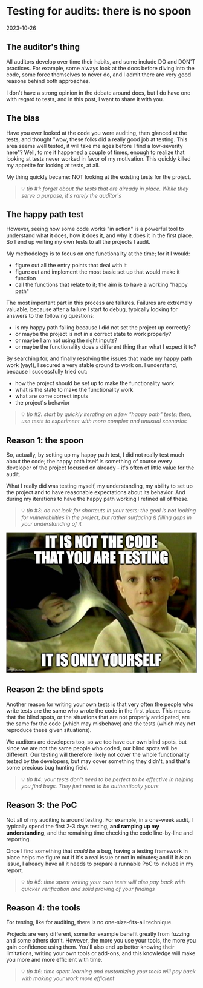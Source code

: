 # Testing for audits: there is no spoon

2023-10-26

## The auditor's thing
All auditors develop over time their habits, and some include DO and DON'T practices. For example, some always look at the docs before diving into the code, some force themselves to never do, and I admit there are very good reasons behind both approaches.

I don't have a strong opinion in the debate around docs, but I do have one with regard to tests, and in this post, I want to share it with you.

## The bias
Have you ever looked at the code you were auditing, then glanced at the tests, and thought "wow, these folks did a really good job at testing. This area seems well tested, it will take me ages before I find a low-severity here"? Well, to me it happened a couple of times, enough to realize that looking at tests never worked in favor of my motivation. This quickly killed my appetite for looking at tests, at all.

My thing quickly became: NOT looking at the existing tests for the project.

> 💡 _tip #1: forget about the tests that are already in place. While they serve a purpose, it's rarely the auditor's_

## The happy path test
However, seeing how some code works "in action" is a powerful tool to understand what it does, how it does it, and why it does it in the first place. So I end up writing my own tests to all the projects I audit.

My methodology is to focus on one functionality at the time; for it I would:
- figure out all the entry points that deal with it
- figure out and implement the most basic set up that would make it function
- call the functions that relate to it; the aim is to have a working "happy path"

The most important part in this process are failures. Failures are extremely valuable, because after a failure I start to debug, typically looking for answers to the following questions:
- is my happy path failing because I did not set the project up correctly?
- or maybe the project is not in a correct state to work properly?
- or maybe I am not using the right inputs?
- or maybe the functionality does a different thing than what I expect it to?

By searching for, and finally resolving the issues that made my happy path work (yay!), I secured a very stable ground to work on. I understand, because I successfully tried out:
- how the project should be set up to make the functionality work
- what is the state to make the functionality work
- what are some correct inputs
- the project's behavior

> 💡 _tip #2: start by quickly iterating on a few "happy path" tests; then, use tests to experiment with more complex and unusual scenarios_

## Reason 1: the spoon
So, actually, by setting up my happy path test, I did not really test much about the code; the happy path itself is something of course every developer of the project focused on already - it's often of little value for the audit.

What I really did was testing myself, my understanding, my ability to set up the project and to have reasonable expectations about its behavior. And during my iterations to have the happy path working I refined all of these.

> 💡 _tip #3: do not look for shortcuts in your tests: the goal is **not** looking for vulnerabilities in the project, but rather surfacing & filling gaps in your understanding of it_

![The testing spoon](img/spoon.jpeg)

## Reason 2: the blind spots
Another reason for writing your own tests is that very often the people who write tests are the same who wrote the code in the first place. This means that the blind spots, or the situations that are not properly anticipated, are the same for the code (which may misbehave) and the tests (which may not reproduce these given situations).

We auditors are developers too, so we too have our own blind spots, but since we are not the same people who coded, our blind spots will be different. Our testing will therefore likely not cover the whole functionality tested by the developers, but may cover something they didn't, and that's some precious bug hunting field.

> 💡 _tip #4: your tests don't need to be perfect to be effective in helping you find bugs. They just need to be authentically yours_

## Reason 3: the PoC
Not all of my auditing is around testing. For example, in a one-week audit, I typically spend the first 2-3 days testing, **and ramping up my understanding**, and the remaining time checking the code line-by-line and reporting. 

Once I find something that *could be* a bug, having a testing framework in place helps me figure out if it's a real issue or not in minutes; and if it *is* an issue, I already have all it needs to prepare a runnable PoC to include in my report.

> 💡 _tip #5: time spent writing your own tests will also pay back with quicker verification and solid proving of your findings_

## Reason 4: the tools
For testing, like for auditing, there is no one-size-fits-all technique. 

Projects are very different, some for example benefit greatly from fuzzing and some others don't. However, the more you use your tools, the more you gain confidence using them. You'll also end up better knowing their limitations, writing your own tools or add-ons, and this knowledge will make you more and more efficient with time.

> 💡 _tip #6: time spent learning and customizing your tools will pay back with making your work more efficient_